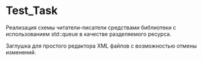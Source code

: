 # Test_Task

 Реализация схемы читатели-писатели средствами библиотеки с использованием std::queue в качестве разделяемого ресурса.
 
 Заглушка для простого редактора XML файлов с возможностью отмены изменений.
